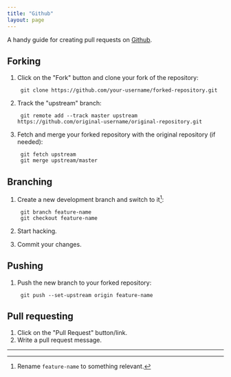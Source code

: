 ```yaml
---
title: "Github"
layout: page
---
```


A handy guide for creating pull requests on [Github](https://github.com/).

## Forking

1. Click on the "Fork" button and clone your fork of the repository:

        git clone https://github.com/your-username/forked-repository.git

2. Track the "upstream" branch:

        git remote add --track master upstream https://github.com/original-username/original-repository.git

3. Fetch and merge your forked repository with the original repository (if needed):

        git fetch upstream
        git merge upstream/master

## Branching

1. Create a new development branch and switch to it[^1]:

        git branch feature-name
        git checkout feature-name

2. Start hacking.
3. Commit your changes.

## Pushing

1. Push the new branch to your forked repository:

        git push --set-upstream origin feature-name

## Pull requesting

1. Click on the "Pull Request" button/link.
2. Write a pull request message.

***
[^1]: Rename `feature-name` to something relevant.
